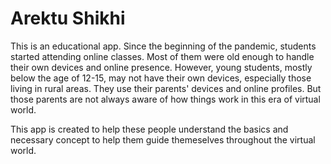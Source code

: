# Arektu Shikhi

This is an educational app. 
Since the beginning of the pandemic, students started attending online classes. Most of them were old enough to handle their own devices and online presence.
However, young students, mostly below the age of 12-15, may not have their own devices, especially those living in rural areas. They use their parents' devices and online profiles.
But those parents are not always aware of how things work in this era of virtual world. 

This app is created to help these people understand the basics and necessary concept to help them guide themeselves throughout the virtual world.
